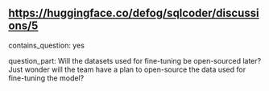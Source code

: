 ## https://huggingface.co/defog/sqlcoder/discussions/5

contains_question: yes

question_part: 
Will the datasets used for fine-tuning be open-sourced later?
Just wonder will the team have a plan to open-source the data used for fine-tuning the model?